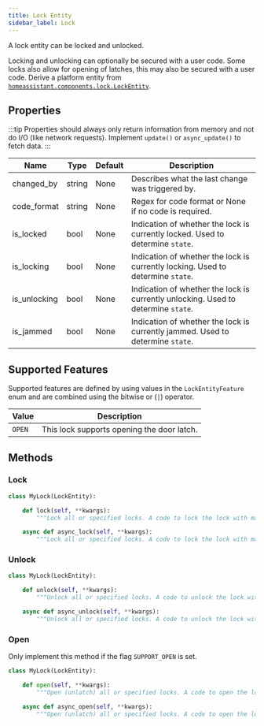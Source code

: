 ```yaml
---
title: Lock Entity
sidebar_label: Lock
---
```


A lock entity can be locked and unlocked.

Locking and unlocking can optionally be secured with a user code. Some locks also allow for opening of latches, this may also be secured with a user code. Derive a platform entity from [`homeassistant.components.lock.LockEntity`](https://github.com/home-assistant/core/blob/dev/homeassistant/components/lock/__init__.py).

## Properties

:::tip
Properties should always only return information from memory and not do I/O (like network requests). Implement `update()` or `async_update()` to fetch data.
:::

| Name | Type | Default | Description |
| ---- | ---- | ------- | ----------- |
| changed_by | string | None | Describes what the last change was triggered by. |
| code_format | string | None | Regex for code format or None if no code is required. |
| is_locked | bool | None | Indication of whether the lock is currently locked. Used to determine `state`. |
| is_locking | bool | None | Indication of whether the lock is currently locking. Used to determine `state`. |
| is_unlocking | bool | None | Indication of whether the lock is currently unlocking. Used to determine `state`. |
| is_jammed | bool | None | Indication of whether the lock is currently jammed. Used to determine `state`. |

## Supported Features

Supported features are defined by using values in the `LockEntityFeature` enum
and are combined using the bitwise or (`|`) operator.

| Value  | Description                                |
| ------ | ------------------------------------------ |
| `OPEN` | This lock supports opening the door latch. |

## Methods

### Lock

```python
class MyLock(LockEntity):

    def lock(self, **kwargs):
        """Lock all or specified locks. A code to lock the lock with may optionally be specified."""

    async def async_lock(self, **kwargs):
        """Lock all or specified locks. A code to lock the lock with may optionally be specified."""
```

### Unlock

```python
class MyLock(LockEntity):

    def unlock(self, **kwargs):
        """Unlock all or specified locks. A code to unlock the lock with may optionally be specified."""

    async def async_unlock(self, **kwargs):
        """Unlock all or specified locks. A code to unlock the lock with may optionally be specified."""
```

### Open

Only implement this method if the flag `SUPPORT_OPEN` is set.

```python
class MyLock(LockEntity):

    def open(self, **kwargs):
        """Open (unlatch) all or specified locks. A code to open the lock with may optionally be specified."""

    async def async_open(self, **kwargs):
        """Open (unlatch) all or specified locks. A code to open the lock with may optionally be specified."""
```
